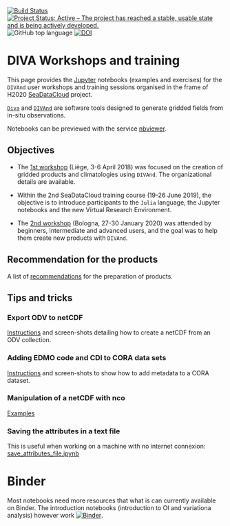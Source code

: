 [![Build Status](https://github.com/gher-uliege/Diva-Workshops/workflows/CI/badge.svg)](https://github.com/gher-uliege/Diva-Workshops/actions) [![Project Status: Active – The project has reached a stable, usable state and is being actively developed.](https://www.repostatus.org/badges/latest/active.svg)](https://www.repostatus.org/#active)
![GitHub top language](https://img.shields.io/github/languages/top/gher-uliege/Diva-Workshops)
[![DOI](https://zenodo.org/badge/108153788.svg)](https://zenodo.org/badge/latestdoi/108153788)

# DIVA Workshops and training

This page provides the [Jupyter](https://jupyter.org/) notebooks (examples and exercises) for the `DIVAnd` user workshops and training sessions organised in the frame of H2020 [SeaDataCloud](https://www.seadatanet.org/) project.     

[`Diva`](https://github.com/gher-uliege/DIVA) and [`DIVAnd`](https://github.com/gher-uliege/divand.jl) are software tools designed to generate gridded fields from in-situ observations.

Notebooks can be previewed with the service [nbviewer](https://nbviewer.jupyter.org/github/gher-uliege/Diva-Workshops/tree/master/notebooks/).

## Objectives

* The [1st workshop](https://gher-uliege.github.io/Diva-Workshops/Previous/Diva-workshop-2018-Liege.html) (Liège, 3-6 April 2018) was focused on the creation of gridded products and climatologies using `DIVAnd`. The organizational details are available.

* Within the 2nd SeaDataCloud training course (19-26 June 2019), the objective is to introduce participants to the `Julia` language, the Jupyter notebooks and the new Virtual Research Environment.

* The [2nd workshop](https://gher-uliege.github.io/Diva-Workshops/2020/) (Bologna, 27-30 January 2020) was attended by beginners, intermediate and advanced users, and the goal was to help them create new products with `DIVAnd`.

## Recommendation for the products

A list of [recommendations](./tricks/climato_recommendation.md) for the preparation of products.

## Tips and tricks

### Export ODV to netCDF

[Instructions](https://github.com/gher-uliege/EMODnet-Chemistry-GriddedMaps/blob/main/doc/ODV_netCDF_export.md) and screen-shots detailing how to create a netCDF
from an ODV collection.

### Adding EDMO code and CDI to CORA data sets

[Instructions](https://github.com/gher-uliege/EMODnet-Chemistry-GriddedMaps/blob/main/doc/ODV_EDMO_CDI.md) and screen-shots to show how to add metadata to a CORA
dataset.

### Manipulation of a netCDF with nco

[Examples](https://github.com/gher-uliege/EMODnet-Chemistry-GriddedMaps/blob/main/doc/manipulate_netCDF.md)

### Saving the attributes in a text file

This is useful when working on a machine with no internet connexion:      
[save_attributes_file.ipynb](notebooks/4-postprocessing/save_attributes_file.ipynb)

# Binder

Most notebooks need more resources that what is can currently available on Binder. The introduction notebooks (introduction to OI and variationa analysis) however work
[![Binder](https://mybinder.org/badge_logo.svg)](https://mybinder.org/v2/gh/gher-uliege/Diva-Workshops/master?filepath=notebooks%2F1-Intro%2F04-OI-variational-analysis-introduction.ipynb).
